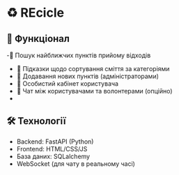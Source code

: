 # ♻️ REcicle

## 🚀 Функціонал

-🌿 Пошук найближчих пунктів прийому відходів
- 🌿 Підказки щодо сортування сміття за категоріями
- 🌿 Додавання нових пунктів (адміністраторами)
- 🌿 Особистий кабінет користувача
- 🌿 Чат між користувачами та волонтерами (опційно)
- 
## 🛠️ Технології

- Backend: FastAPI (Python)
- Frontend: HTML/CSS/JS 
- База даних: SQLalchemy
- WebSocket (для чату в реальному часі)
